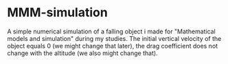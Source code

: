 # MMM-simulation
A simple numerical simulation of a falling object i made for "Mathematical models and simulation" during my studies.
The initial vertical velocity of the object equals 0 (we might change that later), the drag coefficient does not change with the altitude (we also might change that).
